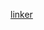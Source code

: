 [linker](http://xiaorui.cc/2016/03/23/golang%E9%9A%8F%E6%9C%BAtime-sleep%E7%9A%84duration%E9%97%AE%E9%A2%98/)

